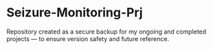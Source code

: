 # Seizure-Monitoring-Prj
Repository created as a secure backup for my ongoing and completed projects — to ensure version safety and future reference.
